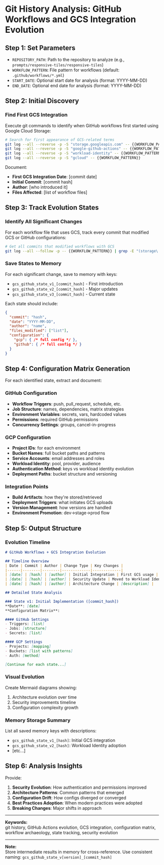 # Git History Analysis: GitHub Workflows and GCS Integration Evolution

## Step 1: Set Parameters

- `REPOSITORY_PATH`: Path to the repository to analyze (e.g., `prompts/responsive-tiles/responsive-tiles`)
- `WORKFLOW_PATTERN`: File pattern for workflows (default: `.github/workflows/*.yml`)
- `START_DATE`: Optional start date for analysis (format: YYYY-MM-DD)
- `END_DATE`: Optional end date for analysis (format: YYYY-MM-DD)

## Step 2: Initial Discovery

### Find First GCS Integration
Execute git commands to identify when GitHub workflows first started using Google Cloud Storage:

```bash
# Search for first appearance of GCS-related terms
git log --all --reverse -p -S "storage.googleapis.com" -- {{WORKFLOW_PATTERN}}
git log --all --reverse -p -S "google-github-actions" -- {{WORKFLOW_PATTERN}}
git log --all --reverse -p -S "workload-identity" -- {{WORKFLOW_PATTERN}}
git log --all --reverse -p -S "gcloud" -- {{WORKFLOW_PATTERN}}
```

Document:
- **First GCS Integration Date**: [commit date]
- **Initial Commit**: [commit hash]
- **Author**: [who introduced it]
- **Files Affected**: [list of workflow files]

## Step 3: Track Evolution States

### Identify All Significant Changes
For each workflow file that uses GCS, track every commit that modified GCS or GitHub configurations:

```bash
# Get all commits that modified workflows with GCS
git log --all --follow -p -- {{WORKFLOW_PATTERN}} | grep -E "(storage\.googleapis\.com|bucket|gcp|workload-identity)"
```

### Save States to Memory
For each significant change, save to memory with keys:
- `gcs_github_state_v1_[commit_hash]` - First introduction
- `gcs_github_state_v2_[commit_hash]` - Major updates
- `gcs_github_state_v3_[commit_hash]` - Current state

Each state should include:
```json
{
  "commit": "hash",
  "date": "YYYY-MM-DD",
  "author": "name",
  "files_modified": ["list"],
  "configuration": {
    "gcp": { /* full config */ },
    "github": { /* full config */ }
  }
}
```

## Step 4: Configuration Matrix Generation

For each identified state, extract and document:

### GitHub Configuration
- **Workflow Triggers**: push, pull_request, schedule, etc.
- **Job Structure**: names, dependencies, matrix strategies
- **Environment Variables**: secrets, vars, hardcoded values
- **Permissions**: required GitHub permissions
- **Concurrency Settings**: groups, cancel-in-progress

### GCP Configuration
- **Project IDs**: for each environment
- **Bucket Names**: full bucket paths and patterns
- **Service Accounts**: email addresses and roles
- **Workload Identity**: pool, provider, audience
- **Authentication Method**: keys vs workload identity evolution
- **Deployment Paths**: bucket structure and versioning

### Integration Points
- **Build Artifacts**: how they're stored/retrieved
- **Deployment Triggers**: what initiates GCS uploads
- **Version Management**: how versions are handled
- **Environment Promotion**: dev→stage→prod flow

## Step 5: Output Structure

### Evolution Timeline
```markdown
# GitHub Workflows + GCS Integration Evolution

## Timeline Overview
| Date | Commit | Author | Change Type | Key Changes |
|------|--------|--------|-------------|-------------|
| [date] | [hash] | [author] | Initial Integration | First GCS usage |
| [date] | [hash] | [author] | Security Update | Moved to Workload Identity |
| [date] | [hash] | [author] | Architecture Change | [description] |

## Detailed State Analysis

### State v1: Initial Implementation ([commit_hash])
**Date**: [date]
**Configuration Matrix**:

#### GitHub Settings
- Triggers: [list]
- Jobs: [structure]
- Secrets: [list]

#### GCP Settings
- Projects: [mapping]
- Buckets: [list with patterns]
- Auth: [method]

[Continue for each state...]
```

### Visual Evolution
Create Mermaid diagrams showing:
1. Architecture evolution over time
2. Security improvements timeline
3. Configuration complexity growth

### Memory Storage Summary
List all saved memory keys with descriptions:
- `gcs_github_state_v1_[hash]`: Initial GCS integration
- `gcs_github_state_v2_[hash]`: Workload Identity adoption
- [etc...]

## Step 6: Analysis Insights

Provide:
1. **Security Evolution**: How authentication and permissions improved
2. **Architecture Patterns**: Common patterns that emerged
3. **Configuration Drift**: How configs diverged or converged
4. **Best Practices Adoption**: When modern practices were adopted
5. **Breaking Changes**: Major shifts in approach

---

**Keywords:**  
git history, GitHub Actions evolution, GCS integration, configuration matrix, workflow archaeology, state tracking, security evolution

---

**Note:**  
Store intermediate results in memory for cross-reference. Use consistent naming: `gcs_github_state_v[version]_[commit_hash]`